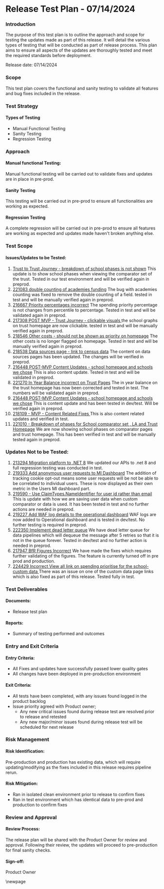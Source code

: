 ﻿# Release Test Plan - 07/14/2024

### Introduction
The purpose of this test plan is to outline the approach and scope for testing the updates made as part of this release. It will detail the various types of testing that will be conducted as part of release process.  This plan aims to ensure all aspects of the updates are thoroughly tested and meet the required standards before deployment.

Release date: 07/14/2024

### Scope
This test plan covers the functional and sanity testing to validate all features and bug fixes included in the release.

### Test Strategy
#### Types of Testing
- Manual Functional Testing
- Sanity Testing
- Regression Testing

### Approach
#### Manual functional Testing:
Manual functional testing will be carried out to validate fixes and updates are in place in pre-prod.
#### Sanity Testing
This testing will be carried out in pre-prod to ensure all functionalities are working as expected.
#### Regression Testing
A complete regression will be carried out in pre-prod to ensure all features are working as expected and updates made haven't broken anything else. 

### Test Scope
#### Issues/Updates to be Tested:
1. [Trust to Trust Journey - breakdown of school phases is not shown](https://dev.azure.com/dfe-ssp/s198-DfE-Benchmarking-service/_workitems/edit/217226) This update is to show school phases when viewing the comparator set of the trust. Tested in our test environment and will be verified again in preprod.
2. [221083 double counting of academies funding](https://dev.azure.com/dfe-ssp/s198-DfE-Benchmarking-service/_workitems/edit/221083) The bug with academies counting was fixed to remove the double counting of a field. tested in test and will be manually verified again in preprod. 
3. [216667 Priority percentages incorrect](https://dev.azure.com/dfe-ssp/s198-DfE-Benchmarking-service/_workitems/edit/216667) The spending priority percentage is not changes from percentile to percentage. Tested in test and will be validated again in preprod. 
4. [217308 POST MVP - Trust Journey - clickable visuals ](https://dev.azure.com/dfe-ssp/s198-DfE-Benchmarking-service/_workitems/edit/217308) the school graphs on trust homepage are now clickable. tested in test and will be manually verified again in preprod. 
5. [218546 Other costs - should not be shown as priority on homepage](https://dev.azure.com/dfe-ssp/s198-DfE-Benchmarking-service/_workitems/edit/218546) The other costs is no longer flagged on homepage. Tested in test and will be manually verified again in preprod. 
6. [218538 Data sources page - link to census data](https://dev.azure.com/dfe-ssp/s198-DfE-Benchmarking-service/_workitems/edit/218538) The content on data sources pages has been updated. The changes will be verified in preprod. 
7. [216448 POST-MVP Content Updates - school homepage and schools we chose](https://dev.azure.com/dfe-ssp/s198-DfE-Benchmarking-service/_workitems/edit/216448) This is also content update. Tested in test and will be validated in preprod. 
8. [221270 In Year Balance incorrect on Trust Pages](https://dev.azure.com/dfe-ssp/s198-DfE-Benchmarking-service/_workitems/edit/221270) The in year balance on the trust homepage has now been corrected and tested in test. The numbers will be validated again in preprod. 
9. [216448 POST-MVP Content Updates - school homepage and schools we chose](https://dev.azure.com/dfe-ssp/s198-DfE-Benchmarking-service/_workitems/edit/216448) This is content update and has been tested in dev/test. Will be verified again in preprod. 
10. [218109 - MVP - Content Related Fixes ](https://dfe-ssp.visualstudio.com/s198-DfE-Benchmarking-service/_workitems/edit/218109) This is also content related updates and verified in test. 
11. [221010 - Breakdown of phases for School comparator set , LA and Trust Homepage](https://dev.azure.com/dfe-ssp/s198-DfE-Benchmarking-service/_workitems/edit/221010) We are now showing school phases on comparator pages and trust homepage. This has been verified in test and will be manually tested again in preprod. 
### Updates Not to be Tested:
1. [213294 Migration platform to .NET 8](https://dev.azure.com/dfe-ssp/s198-DfE-Benchmarking-service/_workitems/edit/213294) We updated our APIs to .net 8 and full regression testing was conducted in test. 
2. [219333 Add anonymous user requests to MI Dashboard](https://dev.azure.com/dfe-ssp/s198-DfE-Benchmarking-service/_workitems/edit/219333) The addition of tracking cookie opt-out means some user requests will be not be able to be correlated to individual users. These is now displayed as their own metric in the Users MI dashboard part.
3. [219590 - Use ClaimTypes.NameIdentifier for user id rather than email](https://dev.azure.com/dfe-ssp/s198-DfE-Benchmarking-service/_workitems/edit/219590) This is update with how we are saving user data when custom comparator or data is used. It has been tested in test and no further actions are needed in preprod.  
4. [219227 Add WAF log details to the operational dashboard](https://dev.azure.com/dfe-ssp/s198-DfE-Benchmarking-service/_workitems/edit/219227) WAF logs are now added to Operational dashboard and is tested in dev/test. No further testing is required in preprod. 
5. [222350 Implement dead letter queue](https://dev.azure.com/dfe-ssp/s198-DfE-Benchmarking-service/_workitems/edit/222350) We have dead letter queue for data pipelines which will dequeue the message after 5 retries so that it is not in the queue forever. Tested in dev/test and no further action is needed in preprod.
6. [217947 BfR Figures Incorrect](https://dev.azure.com/dfe-ssp/s198-DfE-Benchmarking-service/_workitems/edit/217947) We have made the fixes which requires further validating of the figures. The feature is currently turned off in pre prod and production.
7. [224429 Incorrect View all link on spending prioritise for the school- custom data ](https://dev.azure.com/dfe-ssp/s198-DfE-Benchmarking-service/_workitems/edit/224429) There was an issue on one of the custom data page links which is also fixed as part of this release. Tested fully in test. 
### Test Deliverables
#### Documents:
- Release test plan
#### Reports:
- Summary of testing performed and outcomes

### Entry and Exit Criteria
#### Entry Criteria:
- All Fixes and updates have successfully passed lower quality gates
- All changes have been deployed in pre-production environment

#### Exit Criteria:
- All tests have been completed, with any issues found logged in the product backlog
- Issue priority agreed with Product owner;
    - Any new critical issues found during release test are resolved prior to release and retested
    - Any new major/minor issues found during release test will be scheduled for next release


### Risk Management
#### Risk Identification:
Pre-production and production has existing data, which will require updating/modifying as the fixes included in this release requires pipeline rerun. 

#### Risk Mitigation:
- Ran in isolated clean environment prior to release to confirm fixes
- Ran in test environment which has identical data to pre-prod and production to confirm fixes

### Review and Approval
#### Review Process:
The release plan will be shared with the Product Owner for review and approval. Following their review, the updates will proceed to pre-production for final sanity checks.
#### Sign-off:
Product Owner

\newpage
